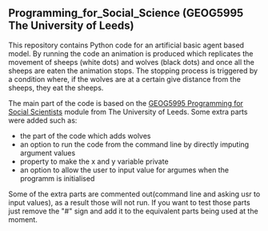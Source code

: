 ## Programming_for_Social_Science (GEOG5995 The University of Leeds)

This repository contains Python code for an artificial basic agent based model. By running the code an animation is produced which 
replicates the movement of sheeps (white dots) and wolves (black dots) and once all the sheeps are eaten the animation stops. 
The stopping process is triggered by a condition where, if the wolves are at a certain give distance from the sheeps, they eat the sheeps. 

The main part of the code is based on the [GEOG5995 Programming for Social Scientists](http://www.geog.leeds.ac.uk/courses/computing/study/core-python-phd/)
module from The University of Leeds. Some extra parts were added such as:
* the part of the code which adds wolves
* an option to run the code from the command line by directly imputing argument values
* property to make the x and y variable private
* an option to allow the user to input value for argumes when the programm is initialised 

Some of the extra parts are commented out(command line and asking usr to input values), as a result those will not run. If you want to test those parts just remove the "#" sign and add it to the equivalent parts being used at the moment. 

